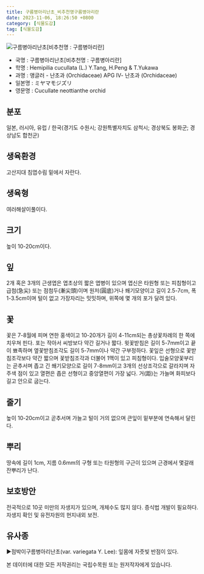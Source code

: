 ```yaml
---
title: 구름병아리난초_비추천명구름병아리란
date: 2023-11-06, 18:26:50 +0800
category: [식물도감]
tag: [식물도감]
---
```




![구름병아리난초[비추천명 : 구름병아리란]](http://www.nature.go.kr/fileUpload/plants/basic/Orchidaceae/Gymnadenia/6288/1_th2.JPG)
- 국명 : 구름병아리난초[비추천명 : 구름병아리란]
- 학명 : Hemipilia cucullata (L.) Y.Tang, H.Peng & T.Yukawa
- 과명 : 앵글러 - 난초과 (Orchidaceae) APG Ⅳ- 난초과 (Orchidaceae)
- 일본명 : ミヤマモジズリ
- 영문명 : Cucullate neottianthe orchid


## 분포
일본, 러시아, 유럽 / 한국(경기도 수원시; 강원특별자치도 삼척시; 경상북도 봉화군; 경상남도 합천군) 
## 생육환경
고산지대 침엽수림 밑에서 자란다.
## 생육형
여러해살이풀이다.
## 크기
높이 10-20cm이다.
## 잎
2개 혹은 3개의 근생엽은 엽초상의 짧은 엽병이 있으며 엽신은 타원형 또는 피침형이고 급첨(急尖) 또는 점첨두(漸尖頭)이며 원저(圓底)거나 쐐기모양이고 길이 2.5-7cm, 폭 1-3.5cm이며 털이 없고 가장자리는 밋밋하며, 위쪽에 몇 개의 포가 달려 있다.
## 꽃
꽃은 7-8월에 피며 연한 홍색이고 10-20개가 길이 4-11cm되는 총상꽃차례의 한 쪽에 치우쳐 핀다. 포는 작아서 씨방보다 약간 길거나 짧다. 윗꽃받침은 길이 5-7mm이고 끝이 뾰족하며 옆꽃받침조각도 길이 5-7mm이나 약간 구부정하다. 꽃잎은 선형으로 꽃받침조각보다 약간 짧으며 꽃받침조각과 더불어 1맥이 있고 피침형이다. 입술모양꽃부리는 곧추서며 좁고 긴 쐐기모양으로 길이 7-8mm이고 3개의 선상조각으로 갈라지며 자주색 점이 있고 열편은 좁은 선형이고 중앙열편이 가장 넓다. 거(距)는 가늘며 화피보다 길고 안으로 굽는다.
## 줄기
높이 10-20cm이고 곧추서며 가늘고 털이 거의 없으며 큰잎이 밑부분에 연속해서 달린다.
## 뿌리
땅속에 길이 1cm, 지름 0.6mm의 구형 또는 타원형의 구근이 있으며 근경에서 몇갈래 잔뿌리가 난다.
## 보호방안
전국적으로 10곳 미만의 자생지가 있으며, 개체수도 많지 않다. 증식법 개발이 필요하다. 자생지 확인 및 유전자원의 현지내외 보전.
## 유사종
▶점박이구름병아리난초(var. variegata Y. Lee): 잎몸에 자줏빛 반점이 있다.






본 데이터에 대한 모든 저작권리는 국립수목원 또는 원저작자에게 있습니다.

